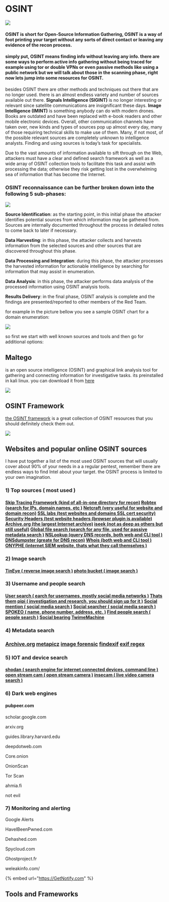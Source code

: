 # OSINT

![](../.gitbook/assets/banner.png)

#### OSINT is short for Open-Source Information Gathering, OSINT is a way of foot printing your target without any sorts of direct contact or leaving any evidence of the recon process.

#### simply put, OSINT means finding info without leaving any info. there are some ways to perform active info gathering without being traced for example using tor or double VPNs or even passive methods like using a public network but we will talk about those in the scanning phase, right now lets jump into some resources for OSINT.



besides OSINT there are other methods and techniques out there that are no longer used. there is an almost endless variety and number of sources available out there. **Signals Intelligence \(SIGINT\)** is no longer interesting or relevant since satellite communications are insignificant these days. **Image Intelligence \(IMINT\)** is something anybody can do with modern drones. Books are outdated and have been replaced with e-book readers and other mobile electronic devices. Overall, other communication channels have taken over, new kinds and types of sources pop up almost every day, many of those requiring technical skills to make use of them. Many, if not most, of the possible relevant sources are completely unknown to intelligence analysts. Finding and using sources is today’s task for specialists.

Due to the vast amounts of information available to sift through on the Web, attackers must have a clear and defined search framework as well as a wide array of OSINT collection tools to facilitate this task and assist with processing the data; otherwise they risk getting lost in the overwhelming sea of information that has become the Internet. 

### OSINT reconnaissance can be further broken down into the following 5 sub-phases:

![](../.gitbook/assets/osint-process.png)

**Source Identification**: as the starting point, in this initial phase the attacker identifies potential sources from which information may be gathered from. Sources are internally documented throughout the process in detailed notes to come back to later if necessary.

**Data Harvesting**: in this phase, the attacker collects and harvests information from the selected sources and other sources that are discovered throughout this phase.

**Data Processing and Integration**: during this phase, the attacker processes the harvested information for actionable intelligence by searching for information that may assist in enumeration.

**Data Analysis**: in this phase, the attacker performs data analysis of the processed information using OSINT analysis tools.

**Results Delivery**: in the final phase, OSINT analysis is complete and the findings are presented/reported to other members of the Red Team.

for example in the picture bellow you see a sample OSINT chart for a domain enumeration:

![](../.gitbook/assets/banner4.jpg)



so first we start with well known sources and tools and then go for additional options:

## Maltego

is an open source intelligence \(OSINT\) and graphical link analysis tool for gathering and connecting information for investigative tasks. its preinstalled in kali linux. you can download it from [here](https://www.maltego.com/)

![](../.gitbook/assets/maltego.jpg)

## OSINT Framework

[the OSINT framework](https://osintframework.com/) is a great collection of OSINT resources that you should definitely check them out.

![](../.gitbook/assets/osint-framework.jpg)

## Websites and popular online OSINT sources

I have put together a list of the most used OSINT sources that will usually cover about 90% of your needs in  a a regular pentest, remember there are endless ways to find Intel about your target. the OSINT process is limited to your own imagination. 

### 1\) Top sources \( most used \)

#### [Skip Tracing Framework \(kind of all-in-one directory for recon\)](https://makensi.es/stf/)   [Robtex \(search for IPs, domain names, etc \)](https://www.robtex.com/)   [Netcraft \(very useful for website and domain recon\)](https://searchdns.netcraft.com/)   [SSL labs \(test websites and domains SSL cert security\)](https://www.ssllabs.com/ssltest)   [Security Headers \(test website headers \(browser plugin is available\)](https://securityheaders.com)   [Archive.org \(the largest Internet archive\)](https://archive.org/)   [iseek \(not as deep as others but still useful\)](https://www.iseek.com/)   [Global file search \(search for any file, used for passive metadata search \)](http://globalfilesearch.com/)   [NSLookup \(query DNS records, both web and CLI tool \)](https://network-tools.com/nslookup/)   [DNSdumpster \(greate for DNS recon\)](https://dnsdumpster.com/)   [Whois \(both web and CLI tool \)](https://www.whois.net)   [ONYPHE \(internet SIEM website, thats what they call themselves \)](https://www.onyphe.io/) 



### 2\) Image search

#### [TinEye \( reverse image search \)](https://tineye.com/)   [photo bucket \( image search \)](https://photobucket.com/)

#### 

### 3\) Username and people search

####   [User search \( earch for usernames, mostly social media networks \)](https://usersearch.org/)   [Thats them](https://thatsthem.com/)   [pipi \( investigation and research, you should sign up for it \)](https://pipl.com/)   [Social mention \( social media search \)](http://socialmention.com/)   [Social searcher \( social media search \)](https://www.social-searcher.com/)   [SPOKEO \( name, phone number, address, etc. \)](https://www.spokeo.com/)   [Find people search \( people search \)](http://www.findpeoplesearch.com/)   [Social bearing](https://www.socialbearing.com)   [TwimeMachine](https://www.twimemachine.com) 

#### 

### 4\) Metadata search

### [Archive.org](https://archive.org/)   [metapicz](http://metapicz.com/#landing)   [image forensic](http://www.imageforensic.org/)   [findexif](http://findexif.com/)   [exif regex](http://exif.regex.info/exif.cgi)

### 

### 5\) IOT and device search

#### [shodan \( search engine for internet connected devices, command line \)](https://www.shodan.io/)  [open stream cam \( open stream camera \)](file:///root/work/w4lk3rn3t/recon/osint/index.html)  [insecam \( live video camera search \)](file:///root/work/w4lk3rn3t/recon/osint/index.html)

####  

### 6\) Dark web engines

#### pubpeer.com

scholar.google.com

arxiv.org

guides.library.harvard.edu

deepdotweb.com

Core.onion

OnionScan

Tor Scan

ahmia.fi

not evil





### 7\) Monitoring and alerting

Google Alerts

HaveIBeenPwned.com

Dehashed.com

Spycloud.com

Ghostproject.fr

weleakinfo.com/

{% embed url="https://GetNotify.com" %}



## Tools and Frameworks













